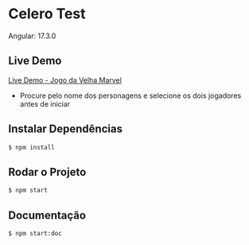 # Celero Test

Angular: 17.3.0

## Live Demo
[Live Demo - Jogo da Velha Marvel](https://gukropiwiec.github.io/celero-test/ "Live Demo")
* Procure pelo nome dos personagens e selecione os dois jogadores antes de iniciar

## Instalar Dependências
```bash
$ npm install
```
## Rodar o Projeto
```bash
$ npm start
```
## Documentação
```bash
$ npm start:doc
```